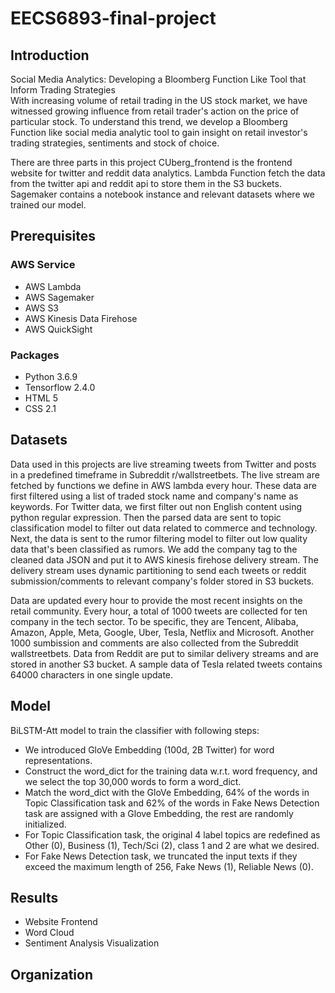 # EECS6893-final-project
## Introduction
Social Media Analytics: Developing a Bloomberg Function Like Tool that Inform Trading Strategies   
With increasing volume of retail trading in the US stock market, we have witnessed growing influence from retail trader's action on the price of particular stock. To understand this trend, we develop a Bloomberg Function like social media analytic tool to gain insight on retail investor's trading strategies, sentiments and stock of choice. 

There are three parts in this project CUberg_frontend is the frontend website for twitter and reddit data analytics. Lambda Function fetch the data from the twitter api and reddit api to store them in the S3 buckets. Sagemaker contains a notebook instance and relevant datasets where we trained our model. 

## Prerequisites
### AWS Service
- AWS Lambda  
- AWS Sagemaker
- AWS S3
- AWS Kinesis Data Firehose
- AWS QuickSight

### Packages
- Python 3.6.9
- Tensorflow 2.4.0
- HTML 5
- CSS 2.1

## Datasets
Data used in this projects are live streaming tweets from Twitter and posts in a predefined timeframe in Subreddit r/wallstreetbets. The live stream are fetched by functions we define in AWS lambda every hour. These data are first filtered using a list of traded stock name and company's name as keywords. For Twitter data, we first filter out non English content using python regular expression. Then the parsed data are sent to topic classification model to filter out data related to commerce and technology. Next, the data is sent to the rumor filtering model to filter out low quality data that's been classified as rumors. We add the company tag to the cleaned data JSON and put it to AWS kinesis firehose delivery stream. The delivery stream uses dynamic partitioning to send each tweets or reddit submission/comments to relevant company's folder stored in S3 buckets. 

Data are updated every hour to provide the most recent insights on the retail community. Every hour, a total of 1000 tweets are collected for ten company in the tech sector. To be specific, they are Tencent, Alibaba, Amazon, Apple, Meta, Google, Uber, Tesla, Netflix and Microsoft. Another 1000 sumbission and comments are also collected from the Subreddit wallstreetbets. Data from Reddit are put to similar delivery streams and are stored in another S3 bucket. A sample data of Tesla related tweets contains 64000 characters in one single update.

## Model
BiLSTM-Att model to train the classifier with following steps: 

- We introduced GloVe Embedding (100d, 2B Twitter) for word representations. 
- Construct the word_dict for the training data w.r.t. word frequency, and we select the top 30,000 words to form a word_dict. 
- Match the word_dict with the GloVe Embedding, 64% of the words in Topic Classification task and 62% of the words in Fake News Detection task are assigned with a Glove Embedding, the rest are randomly initialized. 
- For Topic Classification task, the original 4 label topics are redefined as Other (0), Business (1), Tech/Sci (2), class 1 and 2 are what we desired. 
- For Fake News Detection task, we truncated the input texts if they exceed the maximum length of 256, Fake News (1), Reliable News (0). 


## Results
- Website Frontend
- Word Cloud
- Sentiment Analysis Visualization



## Organization



```

